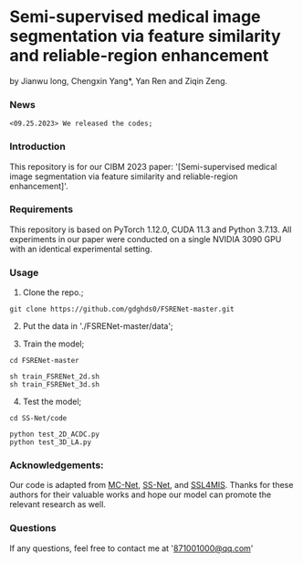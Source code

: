 # Semi-supervised medical image segmentation via feature similarity and reliable-region enhancement

by Jianwu long,  Chengxin Yang*, Yan Ren and  Ziqin Zeng. 

### News
```
<09.25.2023> We released the codes;
```
### Introduction
This repository is for our CIBM 2023 paper: '[Semi-supervised medical image segmentation via feature similarity and reliable-region enhancement]'.

### Requirements
This repository is based on PyTorch 1.12.0, CUDA 11.3 and Python 3.7.13. All experiments in our paper were conducted on a single NVIDIA 3090 GPU with an identical experimental setting.

### Usage
1. Clone the repo.;
```
git clone https://github.com/gdghds0/FSRENet-master.git
```
2. Put the data in './FSRENet-master/data';

3. Train the model;
```
cd FSRENet-master

sh train_FSRENet_2d.sh
sh train_FSRENet_3d.sh
```
4. Test the model;
```
cd SS-Net/code

python test_2D_ACDC.py
python test_3D_LA.py 
```


### Acknowledgements:
Our code is adapted from [MC-Net](https://github.com/ycwu1997/MC-Net), [SS-Net](), and [SSL4MIS](https://doi.org/10.1007/978-3-031-16443-9_4). Thanks for these authors for their valuable works and hope our model can promote the relevant research as well.

### Questions
If any questions, feel free to contact me at '871001000@qq.com'

